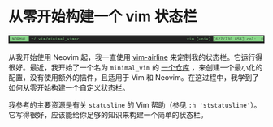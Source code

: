 # 从零开始构建一个 vim 状态栏

![statusline.jpg](https://github.com/lyb200/lua_nvim/blob/main/pic/statusline.jpg)

从我开始使用 Neovim 起，我一直使用 [vim-airline](https://github.com/vim-airline/vim-airline) 来定制我的状态栏。它运行得很好。最近，我开始了一个名为 `minimal_vim` 的 [一个仓库](https://github.com/jdhao/minimal_vim) ，来创建一个最小化的配置，没有使用额外的插件，且适用于 Vim 和 Neovim。在这过程中，我学到了如何从零开始构建一个自定义状态栏。

我参考的主要资源是有关 `statusline` 的 Vim 帮助（参见 `:h 'ststatusline'`）。它写得很好，应该能给你足够的知识来构建一个简单的状态栏。
